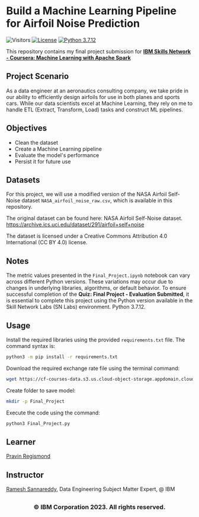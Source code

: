 # Build a Machine Learning Pipeline for Airfoil Noise Prediction

![Visitors](https://api.visitorbadge.io/api/visitors?path=https%3A%2F%2Fgithub.com%2Fpregismond%2Fibm-ml-pipeline-airfoil-noise-prediction&label=Visitors&countColor=%230d76a8&style=flat&labelStyle=none)
[![License](https://img.shields.io/badge/License-Apache_2.0-0D76A8?style=flat)](https://opensource.org/licenses/Apache-2.0)
[![Python 3.7.12](https://img.shields.io/badge/Python-3.7.12-green.svg)](https://shields.io/)

This repository contains my final project submission for **[IBM Skills Network - Coursera: Machine Learning with Apache Spark](https://www.coursera.org/learn/machine-learning-with-apache-spark)**

## Project Scenario

As a data engineer at an aeronautics consulting company, we take pride in our ability to efficiently design airfoils for use in both planes and sports cars. While our data scientists excel at Machine Learning, they rely on me to handle ETL (Extract, Transform, Load) tasks and construct ML pipelines.

## Objectives

* Clean the dataset
* Create a Machine Learning pipeline
* Evaluate the model's performance
* Persist it for future use

## Datasets

For this project, we will use a modified version of the NASA Airfoil Self-Noise dataset `NASA_airfoil_noise_raw.csv`, which is available in this repository.

The original dataset can be found here: NASA Airfoil Self-Noise dataset. https://archive.ics.uci.edu/dataset/291/airfoil+self+noise

The dataset is licensed under a Creative Commons Attribution 4.0 International (CC BY 4.0) license.

## Notes

The metric values presented in the `Final_Project.ipynb` notebook can vary across different Python versions. These variations may occur due to changes in underlying libraries, algorithms, or default behavior. To ensure successful completion of the **Quiz: Final Project - Evaluation Submitted**, it is essential to complete this project using the Python version available in the Skill Network Labs (SN Labs) environment. Python 3.7.12.

## Usage

Install the required libraries using the provided `requirements.txt` file. The command syntax is:

```bash
python3 -m pip install -r requirements.txt
```

Download the required exchange rate file using the terminal command:

```bash
wget https://cf-courses-data.s3.us.cloud-object-storage.appdomain.cloud/IBMSkillsNetwork-BD0231EN-Coursera/datasets/NASA_airfoil_noise_raw.csv
```

Create folder to save model:

```bash
mkdir -p Final_Project
```

Execute the code using the command:

```bash
python3 Final_Project.py
```

## Learner

[Pravin Regismond](https://www.linkedin.com/in/pregismond)

## Instructor

[Ramesh Sannareddy](https://www.coursera.org/instructor/~75088416), Data Engineering Subject Matter Expert, @ IBM

## <h3 align="center"> © IBM Corporation 2023. All rights reserved. <h3/>
